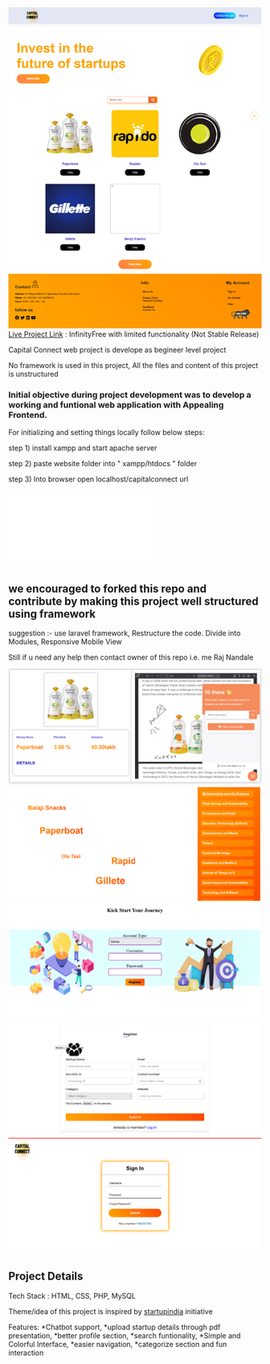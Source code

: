 ![Home Page](/screenshots/home.png)
[Live Project Link](http://capitalconnect.rf.gd) : InfinityFree with limited functionality (Not Stable Release)

Capital Connect web project is develope as begineer level project

No framework is used in this project, All the files and content of this project is unstructured

### Initial objective during project development was to develop a working and funtional web application with Appealing Frontend.

For initializing and setting things locally follow below steps:

step 1) install xampp and start apache server

step 2) paste website folder into " xampp/htdocs " folder

step 3) Into browser open localhost/capitalconnect url

![Alternate Setup With Xampp: Setup own local mysql database](/database_file/setup.txt)

## we encouraged to forked this repo and contribute by making this project well structured using framework
suggestion :- use laravel framework, Restructure the code. Divide into Modules, Responsive Mobile View

Still if u need any help then contact owner of this repo i.e. me Raj Nandale

![Showcase page](/screenshots/showcase.png)
![Explore page](/screenshots/explore.png)
![Usertype page](/screenshots/usertype.png)
![Register page](/screenshots/register.png)
![Login page](/screenshots/login.png)


## Project Details

Tech Stack : HTML, CSS, PHP, MySQL

Theme/idea of this project is inspired by [startupindia](https://startupindia.gov.in) initiative

Features: *Chatbot support, *upload startup details through pdf presentation, *better profile section, *search funtionality, *Simple and Colorful Interface, *easier navigation, *categorize section and fun interaction
